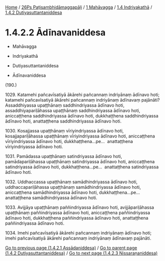 
[Home](/) / [26Ps Paṭisambhidāmaggapāḷi](../../...md) / [1 Mahāvagga](../...md) / [1.4 Indriyakathā](...md) / [1.4.2 Dutiyasuttantaniddesa](../26Ps/1/1.4/1.4.2.md)

# 1.4.2.2 Ādīnavaniddesa

* Mahāvagga

* Indriyakathā

* Dutiyasuttantaniddesa

* Ādīnavaniddesa

(190.)

1029\. Katamehi pañcavīsatiyā ākārehi pañcannaṃ indriyānaṃ ādīnavo hoti; katamehi pañcavīsatiyā ākārehi pañcannaṃ indriyānaṃ ādīnavaṃ pajānāti? Assaddhiyassa upaṭṭhānaṃ saddhindriyassa ādīnavo hoti, assaddhiyapariḷāhassa upaṭṭhānaṃ saddhindriyassa ādīnavo hoti, aniccaṭṭhena saddhindriyassa ādīnavo hoti, dukkhaṭṭhena saddhindriyassa ādīnavo hoti, anattaṭṭhena saddhindriyassa ādīnavo hoti.

1030\. Kosajjassa upaṭṭhānaṃ vīriyindriyassa ādīnavo hoti, kosajjapariḷāhassa upaṭṭhānaṃ vīriyindriyassa ādīnavo hoti, aniccaṭṭhena vīriyindriyassa ādīnavo hoti, dukkhaṭṭhena…pe…  anattaṭṭhena vīriyindriyassa ādīnavo hoti.

1031\. Pamādassa upaṭṭhānaṃ satindriyassa ādīnavo hoti, pamādapariḷāhassa upaṭṭhānaṃ satindriyassa ādīnavo hoti, aniccaṭṭhena satindriyassa ādīnavo hoti, dukkhaṭṭhena…pe…  anattaṭṭhena satindriyassa ādīnavo hoti.

1032\. Uddhaccassa upaṭṭhānaṃ samādhindriyassa ādīnavo hoti, uddhaccapariḷāhassa upaṭṭhānaṃ samādhindriyassa ādīnavo hoti, aniccaṭṭhena samādhindriyassa ādīnavo hoti, dukkhaṭṭhena…pe…  anattaṭṭhena samādhindriyassa ādīnavo hoti.

1033\. Avijjāya upaṭṭhānaṃ paññindriyassa ādīnavo hoti, avijjāpariḷāhassa upaṭṭhānaṃ paññindriyassa ādīnavo hoti, aniccaṭṭhena paññindriyassa ādīnavo hoti, dukkhaṭṭhena paññindriyassa ādīnavo hoti, anattaṭṭhena paññindriyassa ādīnavo hoti.

1034\. Imehi pañcavīsatiyā ākārehi pañcannaṃ indriyānaṃ ādīnavo hoti; imehi pañcavīsatiyā ākārehi pañcannaṃ indriyānaṃ ādīnavaṃ pajānāti.

[Go to previous page (1.4.2.1 Assādaniddesa)](1.4.2.1.md) / [Go to parent page (1.4.2 Dutiyasuttantaniddesa)](../26Ps/1/1.4/1.4.2.md) / [Go to next page (1.4.2.3 Nissaraṇaniddesa)](1.4.2.3.md)


